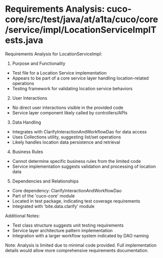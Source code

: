 # Requirements Analysis: cuco-core/src/test/java/at/a1ta/cuco/core/service/impl/LocationServiceImplTests.java

Requirements Analysis for LocationServiceImpl:

1. Purpose and Functionality
- Test file for a Location Service implementation
- Appears to be part of a core service layer handling location-related operations
- Testing framework for validating location service behaviors

2. User Interactions
- No direct user interactions visible in the provided code
- Service layer component likely called by controllers/APIs

3. Data Handling
- Integrates with ClarifyInteractionAndWorkflowDao for data access
- Uses Collections utility, suggesting list/set operations
- Likely handles location data persistence and retrieval

4. Business Rules
- Cannot determine specific business rules from the limited code
- Service implementation suggests validation and processing of location data

5. Dependencies and Relationships
- Core dependency: ClarifyInteractionAndWorkflowDao
- Part of the 'cuco-core' module
- Located in test package, indicating test coverage requirements
- Integrated with 'bite.data.clarify' module

Additional Notes:
- Test class structure suggests unit testing requirements
- Service layer architecture pattern implementation
- Integration with a larger workflow system indicated by DAO naming

Note: Analysis is limited due to minimal code provided. Full implementation details would allow more comprehensive requirements documentation.